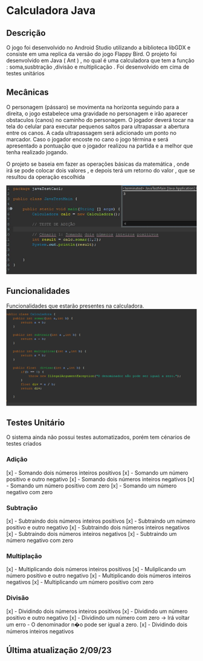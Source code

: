 # Calculadora Java
## Descrição
O jogo foi desenvolvido no Android Studio utilizando a biblioteca libGDX e consiste em uma replica da versão do jogo Flappy Bird.
O projeto foi desenvolvido em Java ( Ant ) , no qual é uma calculadora que tem a função : soma,susbtração ,divisão e multiplicação . Foi desenvolvido em cima de testes unitários

## Mecânicas
O personagem (pássaro) se movimenta na horizonta seguindo para a direita, o jogo estabelece uma gravidade no personagem e irão aparecer obstaculos (canos) no caminho do personagem. O jogador deverá tocar na tela do celular para executar pequenos saltos para ultrapassar a abertura entre os canos. A cada ultrapassagem será adicionado um ponto no marcador. Caso o jogador encoste no cano o jogo términa e será apresentado a pontuação que o jogador realizou na partida e a melhor que tenha realizado jogando.

O projeto se baseia em fazer as operações básicas da matemática , onde irá se pode colocar dois valores , e depois terá um retorno do valor , que se resultou da operação escolhida

![Mecânica](sistema.png)

## Funcionalidades
Funcionalidades que estarão presentes na calculadora.
![Mecânica](funcionalidadese.png)

## Testes Unitário
O sistema ainda não possui testes automatizados, porém tem cénarios de testes criados 

### Adição
  [x] - Somando dois números inteiros positivos
  [x] - Somando um número positivo e outro negativo
  [x] - Somando dois números inteiros negativos
  [x] - Somando um número positivo com zero
  [x] - Somando um número negativo com zero

### Subtração
  [x] - Subtraindo dois números inteiros positivos
  [x] - Subtraindo um número positivo e outro negativo
  [x] - Subtraindo dois números inteiros negativos
  [x] - Subtraindo dois números inteiros negativos
  [x] - Subtraindo um número negativo com zero

### Multiplação
  [x] - Multiplicando dois números inteiros positivos
  [x] - Muliplicando um número positivo e outro negativo
  [x] - Multiplicando dois números inteiros negativos
  [x] - Multiplicando um número positivo com zero

### Divisão
  [x] - Dividindo dois números inteiros positivos
  [x] - Dividindo um número positivo e outro negativo
  [x] - Dividindo um número com zero -> Irá voltar um erro - O denominador n�o pode ser igual a zero.
  [x] - Dividindo dois números inteiros negativos
  

## Última atualização 2/09/23
